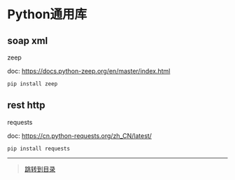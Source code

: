 # Python通用库

## soap xml

zeep

doc: <https://docs.python-zeep.org/en/master/index.html>

```shell
pip install zeep
```

## rest http
requests

doc: <https://cn.python-requests.org/zh_CN/latest/>

```shell
pip install requests
```

---

> [跳转到目录](menu.md)
